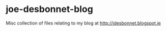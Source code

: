joe-desbonnet-blog
==================

Misc collection of files relating to my blog at http://jdesbonnet.blogspot.ie
